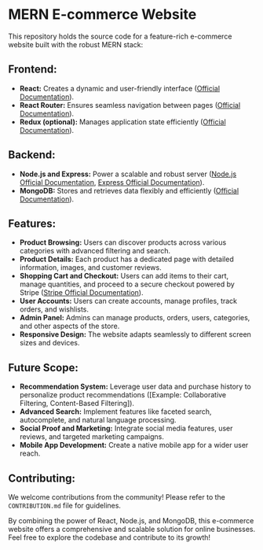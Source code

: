 # MERN E-commerce Website

This repository holds the source code for a feature-rich e-commerce website built with the robust MERN stack:

## Frontend:

- **React:** Creates a dynamic and user-friendly interface ([Official Documentation](https://reactjs.org/)).
- **React Router:** Ensures seamless navigation between pages ([Official Documentation](https://reacttraining.com/react-router/web/guides/quick-start)).
- **Redux (optional):** Manages application state efficiently ([Official Documentation](https://redux.js.org/)).

## Backend:

- **Node.js and Express:** Power a scalable and robust server ([Node.js Official Documentation](https://nodejs.org/en/), [Express Official Documentation](https://expressjs.com/)).
- **MongoDB:** Stores and retrieves data flexibly and efficiently ([Official Documentation](https://www.mongodb.com/)).

## Features:

- **Product Browsing:** Users can discover products across various categories with advanced filtering and search.
- **Product Details:** Each product has a dedicated page with detailed information, images, and customer reviews.
- **Shopping Cart and Checkout:** Users can add items to their cart, manage quantities, and proceed to a secure checkout powered by Stripe ([Stripe Official Documentation](https://stripe.com/)).
- **User Accounts:** Users can create accounts, manage profiles, track orders, and wishlists.
- **Admin Panel:** Admins can manage products, orders, users, categories, and other aspects of the store.
- **Responsive Design:** The website adapts seamlessly to different screen sizes and devices.

## Future Scope:

- **Recommendation System:** Leverage user data and purchase history to personalize product recommendations ([Example: Collaborative Filtering, Content-Based Filtering]).
- **Advanced Search:** Implement features like faceted search, autocomplete, and natural language processing.
- **Social Proof and Marketing:** Integrate social media features, user reviews, and targeted marketing campaigns.
- **Mobile App Development:** Create a native mobile app for a wider user reach.

## Contributing:

We welcome contributions from the community! Please refer to the `CONTRIBUTION.md` file for guidelines.

By combining the power of React, Node.js, and MongoDB, this e-commerce website offers a comprehensive and scalable solution for online businesses. Feel free to explore the codebase and contribute to its growth!
